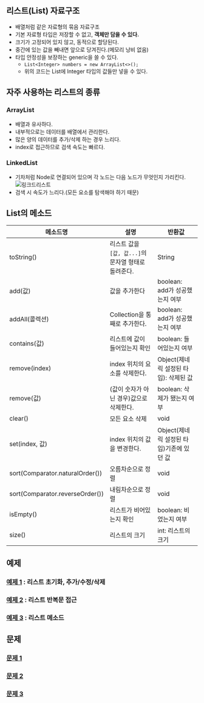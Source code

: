 ## 리스트(List) 자료구조
- 배열처럼 같은 자료형의 묶음 자료구조
- 기본 자료형 타입은 저장할 수 없고, **객체만 담을 수 있다.**
- 크기가 고정되어 있지 않고, 동적으로 할당된다.
- 중간에 있는 값을 빼내면 앞으로 당겨진다.(메모리 낭비 없음)
- 타입 안정성을 보장하는 generic을 쓸 수 있다.
   - `List<Integer> numbers = new ArrayList<>();`
   - 위의 코드는 List에 Integer 타입의 값들만 넣을 수 있다.

## 자주 사용하는 리스트의 종류
### ArrayList
- 배열과 유사하다.
- 내부적으로는 데이터를 배열에서 관리한다.
- 많은 양의 데이터를 추가/삭제 하는 경우 느리다.
- index로 접근하므로 검색 속도는 빠르다.

### LinkedList
- 기차처럼 Node로 연결되어 있으며 각 노드는 다음 노드가 무엇인지 가리킨다.  
![링크드리스트](https://lh4.googleusercontent.com/cWFQD2vsXtCSXgw6N94UQT0nfZUa0SzBs4UfCbJwOImmz6MxUSPeYLRqH8tK6X7cHtrLcl0d7g6LFrb6kXYzuBLekOOA47RBXUH7vekVYvN4unKJvzSDPL81G2xRF3NBAQ)
- 검색 시 속도가 느리다.(모든 요소를 탐색해야 하기 때문)

## List의 메소드
|메소드명|설명|반환값|
|---|---|---|
|toString()|리스트 값을 `[값, 값...]`의 문자열 형태로 돌려준다.|String|
|add(값)|값을 추가한다|boolean: add가 성공했는지 여부|
|addAll(콜렉션)|Collection을 통째로 추가한다.|boolean: add가 성공했는지 여부|
|contains(값)|리스트에 값이 들어있는지 확인|boolean: 들어있는지 여부|
|remove(index)|index 위치의 요소를 삭제한다.|Object(제네릭 설정된 타입): 삭제된 값|
|remove(값)|(값이 숫자가 아닌 경우)값으로 삭제한다.|boolean: 삭제가 됐는지 여부|
|clear()|모든 요소 삭제|void|
|set(index, 값)|index 위치의 값을 변경한다.|Object(제네릭 설정된 타입)기존에 있던 값|
|sort(Comparator.naturalOrder())|오름차순으로 정렬|void|
|sort(Comparator.reverseOrder())|내림차순으로 정렬|void|
|isEmpty()|리스트가 비어있는지 확인|boolean: 비었는지 여부|
|size()|리스트의 크기|int: 리스트의 크기|


## 예제
### [예제 1](ex01/Ex01.java) : 리스트 초기화, 추가/수정/삭제
### [예제 2](ex02/Ex02.java) : 리스트 반복문 접근
### [예제 3](ex03/Ex03.java) : 리스트 메소드

## 문제
### [문제 1](quiz01/README.md)
### [문제 2](quiz02/README.md)
### [문제 3](quiz03/README.md)
